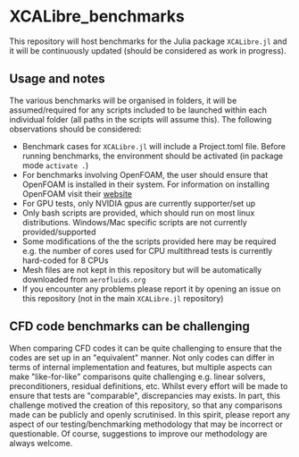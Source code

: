 # XCALibre_benchmarks

This repository will host benchmarks for the Julia package `XCALibre.jl` and it will be continuously updated (should be considered as work in progress).

## Usage and notes

The various benchmarks will be organised in folders, it will be assumed/required for any scripts included to be launched within each individual folder (all paths in the scripts will assume this). The following observations should be considered:

* Benchmark cases for `XCALibre.jl` will include a Project.toml file. Before running benchmarks, the environment should be activated (in package mode `activate .`)
* For benchmarks involving OpenFOAM, the user should ensure that OpenFOAM is installed in their system. For information on installing OpenFOAM visit their [website](https://openfoam.org/)
* For GPU tests, only NVIDIA gpus are currently supporter/set up
* Only bash scripts are provided, which should run on most linux distributions. Windows/Mac specific scripts are not currently provided/supported
* Some modifications of the the scripts provided here may be required e.g. the number of cores used for CPU multithread tests is currently hard-coded for 8 CPUs
* Mesh files are not kept in this repository but will be automatically downloaded from `aerofluids.org`
* If you encounter any problems please report it by opening an issue on this repository (not in the main `XCALibre.jl` repository)

## CFD code benchmarks can be challenging

When comparing CFD codes it can be quite challenging to ensure that the codes are set up in an "equivalent" manner. Not only codes can differ in terms of internal implementation and features, but multiple aspects can make "like-for-like" comparisons quite challenging e.g. linear solvers, preconditioners, residual definitions, etc. Whilst every effort will be made to ensure that tests are "comparable", discrepancies may exists. In part, this challenge motived the creation of this repository, so that any comparisons made can be publicly and openly scrutinised. In this spirit, please report any aspect of our testing/benchmarking methodology that may be incorrect or questionable. Of course, suggestions to improve our methodology are always welcome.